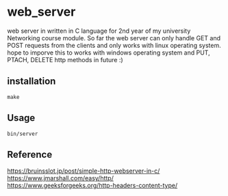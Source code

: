 # web_server
web server in written in C language for 2nd year of my university Networking course module. So far the web server can only handle GET and POST requests from the clients and only works with linux operating system. hope to imporve this to works with windows operating system and PUT, PTACH, DELETE http methods in future :)

## installation

`make`

## Usage

`bin/server`

## Reference 
https://bruinsslot.jp/post/simple-http-webserver-in-c/
<br>
https://www.jmarshall.com/easy/http/
<br>
https://www.geeksforgeeks.org/http-headers-content-type/
